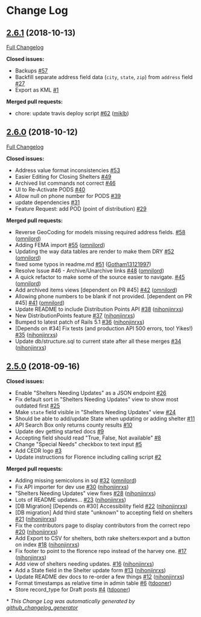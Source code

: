 # Change Log

## [2.6.1](https://github.com/hurricane-response/florence-api/tree/2.6.1) (2018-10-13)
[Full Changelog](https://github.com/hurricane-response/florence-api/compare/2.6.0...2.6.1)

**Closed issues:**

- Backups [\#57](https://github.com/hurricane-response/florence-api/issues/57)
- Backfill separate address field data \(`city`, `state`, `zip`\) from `address` field [\#27](https://github.com/hurricane-response/florence-api/issues/27)
- Export as KML [\#1](https://github.com/hurricane-response/florence-api/issues/1)

**Merged pull requests:**

- chore: update travis deploy script [\#62](https://github.com/hurricane-response/florence-api/pull/62) ([miklb](https://github.com/miklb))

## [2.6.0](https://github.com/hurricane-response/florence-api/tree/2.6.0) (2018-10-12)
[Full Changelog](https://github.com/hurricane-response/florence-api/compare/2.5.0...2.6.0)

**Closed issues:**

- Address value format inconsistencies [\#53](https://github.com/hurricane-response/florence-api/issues/53)
- Easier Editing for Closing Shelters [\#49](https://github.com/hurricane-response/florence-api/issues/49)
- Archived list commands not correct [\#46](https://github.com/hurricane-response/florence-api/issues/46)
- UI to Re-Activate PODS [\#40](https://github.com/hurricane-response/florence-api/issues/40)
- Allow null on phone number for PODS [\#39](https://github.com/hurricane-response/florence-api/issues/39)
- update dependencies [\#31](https://github.com/hurricane-response/florence-api/issues/31)
- Feature Request: add POD \(point of distribution\) [\#29](https://github.com/hurricane-response/florence-api/issues/29)

**Merged pull requests:**

- Reverse GeoCoding for models missing required address fields. [\#58](https://github.com/hurricane-response/florence-api/pull/58) ([omnilord](https://github.com/omnilord))
- Adding FEMA import [\#55](https://github.com/hurricane-response/florence-api/pull/55) ([omnilord](https://github.com/omnilord))
- Updating the way data tables are render to make them DRY [\#52](https://github.com/hurricane-response/florence-api/pull/52) ([omnilord](https://github.com/omnilord))
- fixed some typos in readme.md [\#51](https://github.com/hurricane-response/florence-api/pull/51) ([Gotham13121997](https://github.com/Gotham13121997))
- Resolve Issue \#46 - Archive/Unarchive links [\#48](https://github.com/hurricane-response/florence-api/pull/48) ([omnilord](https://github.com/omnilord))
- A quick refactor to make some of the source easier to navigate. [\#45](https://github.com/hurricane-response/florence-api/pull/45) ([omnilord](https://github.com/omnilord))
- Add archived items views \[dependent on PR \#45\] [\#42](https://github.com/hurricane-response/florence-api/pull/42) ([omnilord](https://github.com/omnilord))
- Allowing phone numbers to be blank if not provided. \[dependent on PR \#45\] [\#41](https://github.com/hurricane-response/florence-api/pull/41) ([omnilord](https://github.com/omnilord))
- Update README to include Distribution Points API [\#38](https://github.com/hurricane-response/florence-api/pull/38) ([nihonjinrxs](https://github.com/nihonjinrxs))
- New DistributionPoints feature [\#37](https://github.com/hurricane-response/florence-api/pull/37) ([nihonjinrxs](https://github.com/nihonjinrxs))
- Bumped to latest patch of Rails 5.1 [\#36](https://github.com/hurricane-response/florence-api/pull/36) ([nihonjinrxs](https://github.com/nihonjinrxs))
- \[Depends on \#34\] Fix tests \(and production API 500 errors, too! Yikes!\) [\#35](https://github.com/hurricane-response/florence-api/pull/35) ([nihonjinrxs](https://github.com/nihonjinrxs))
- Update db/structure.sql to current state after all these merges [\#34](https://github.com/hurricane-response/florence-api/pull/34) ([nihonjinrxs](https://github.com/nihonjinrxs))

## [2.5.0](https://github.com/hurricane-response/florence-api/tree/2.5.0) (2018-09-16)
**Closed issues:**

- Enable "Shelters Needing Updates" as a JSON endpoint [\#26](https://github.com/hurricane-response/florence-api/issues/26)
- Fix default sort in "Shelters Needing Updates" view to show most outdated first [\#25](https://github.com/hurricane-response/florence-api/issues/25)
- Make `state` field visible in "Shelters Needing Updates" view [\#24](https://github.com/hurricane-response/florence-api/issues/24)
- Should be able to add/update State when updating or adding shelter [\#11](https://github.com/hurricane-response/florence-api/issues/11)
- API Search Box only returns county results [\#10](https://github.com/hurricane-response/florence-api/issues/10)
- Update dev getting started docs [\#9](https://github.com/hurricane-response/florence-api/issues/9)
- Accepting field should read "True, False, Not available"  [\#8](https://github.com/hurricane-response/florence-api/issues/8)
- Change "Special Needs" checkbox to text input [\#5](https://github.com/hurricane-response/florence-api/issues/5)
- Add CEDR logo  [\#3](https://github.com/hurricane-response/florence-api/issues/3)
- Update instructions for Florence including calling script  [\#2](https://github.com/hurricane-response/florence-api/issues/2)

**Merged pull requests:**

- Adding missing semicolons in sql [\#32](https://github.com/hurricane-response/florence-api/pull/32) ([omnilord](https://github.com/omnilord))
- Fix API importer for dev use [\#30](https://github.com/hurricane-response/florence-api/pull/30) ([nihonjinrxs](https://github.com/nihonjinrxs))
- "Shelters Needing Updates" view fixes [\#28](https://github.com/hurricane-response/florence-api/pull/28) ([nihonjinrxs](https://github.com/nihonjinrxs))
- Lots of README updates… [\#23](https://github.com/hurricane-response/florence-api/pull/23) ([nihonjinrxs](https://github.com/nihonjinrxs))
- \[DB Migration\] \[Depends on \#30\] Accessibility field [\#22](https://github.com/hurricane-response/florence-api/pull/22) ([nihonjinrxs](https://github.com/nihonjinrxs))
- \[DB migration\] Add third state "unknown" to accepting field on shelters [\#21](https://github.com/hurricane-response/florence-api/pull/21) ([nihonjinrxs](https://github.com/nihonjinrxs))
- Fix the contributors page to display contributors from the correct repo [\#20](https://github.com/hurricane-response/florence-api/pull/20) ([nihonjinrxs](https://github.com/nihonjinrxs))
- Add Export to CSV for shelters, both rake shelters:export and a button on index [\#18](https://github.com/hurricane-response/florence-api/pull/18) ([nihonjinrxs](https://github.com/nihonjinrxs))
- Fix footer to point to the florence repo instead of the harvey one. [\#17](https://github.com/hurricane-response/florence-api/pull/17) ([nihonjinrxs](https://github.com/nihonjinrxs))
- Add view of shelters needing updates. [\#16](https://github.com/hurricane-response/florence-api/pull/16) ([nihonjinrxs](https://github.com/nihonjinrxs))
- Add a State field in the Shelter update form [\#13](https://github.com/hurricane-response/florence-api/pull/13) ([nihonjinrxs](https://github.com/nihonjinrxs))
- Update README dev docs to re-order a few things [\#12](https://github.com/hurricane-response/florence-api/pull/12) ([nihonjinrxs](https://github.com/nihonjinrxs))
- Format timestamps as relative time in admin table [\#6](https://github.com/hurricane-response/florence-api/pull/6) ([tdooner](https://github.com/tdooner))
- Store record\_type for Draft posts [\#4](https://github.com/hurricane-response/florence-api/pull/4) ([tdooner](https://github.com/tdooner))



\* *This Change Log was automatically generated by [github_changelog_generator](https://github.com/skywinder/Github-Changelog-Generator)*